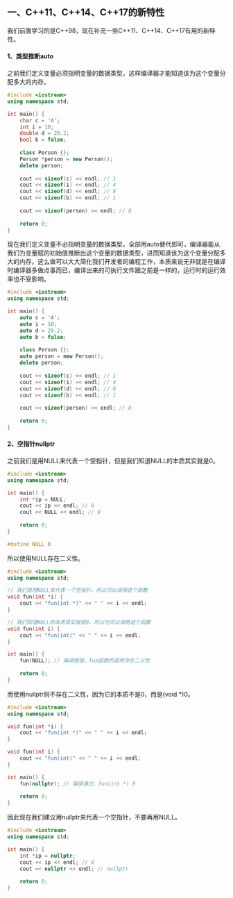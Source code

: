 ## 一、C++11、C++14、C++17的新特性

我们前面学习的是C++98，现在补充一些C++11、C++14、C++17有用的新特性。

#### 1、类型推断auto

之前我们定义变量必须指明变量的数据类型，这样编译器才能知道该为这个变量分配多大的内存。

```c++
#include <iostream>
using namespace std;

int main() {
    char c = 'A';
    int i = 10;
    double d = 20.2;
    bool b = false;
    
    class Person {};
    Person *person = new Person();
    delete person;
    
    cout << sizeof(c) << endl; // 1
    cout << sizeof(i) << endl; // 4
    cout << sizeof(d) << endl; // 8
    cout << sizeof(b) << endl; // 1
    
    cout << sizeof(person) << endl; // 8
    
    return 0;
}
```

现在我们定义变量不必指明变量的数据类型，全部用auto替代即可，编译器能从我们为变量赋的初始值推断出这个变量的数据类型，进而知道该为这个变量分配多大的内存。这么做可以大大简化我们开发者的编程工作，本质来说无非就是在编译时编译器多做点事而已，编译出来的可执行文件跟之前是一样的，运行时的运行效率也不受影响。

```c++
#include <iostream>
using namespace std;

int main() {
    auto c = 'A';
    auto i = 10;
    auto d = 20.2;
    auto b = false;
    
    class Person {};
    auto person = new Person();
    delete person;
    
    cout << sizeof(c) << endl; // 1
    cout << sizeof(i) << endl; // 4
    cout << sizeof(d) << endl; // 8
    cout << sizeof(b) << endl; // 1
    
    cout << sizeof(person) << endl; // 8
    
    return 0;
}
```

#### 2、空指针nullptr

之前我们是用NULL来代表一个空指针，但是我们知道NULL的本质其实就是0。

```c++
#include <iostream>
using namespace std;

int main() {
    int *ip = NULL;
    cout << ip << endl; // 0
    cout << NULL << endl; // 0
        
    return 0;
}
```

```c++
#define NULL 0
```

所以使用NULL存在二义性。

```c++
#include <iostream>
using namespace std;

// 我们是用NULL来代表一个空指针，所以可以调用这个函数
void fun(int *i) {
    cout << "fun(int *)" << " " << i << endl;
}

// 我们知道NULL的本质其实就是0，所以也可以调用这个函数
void fun(int i) {
    cout << "fun(int)" << " " << i << endl;
}

int main() {
    fun(NULL); // 编译报错，fun函数的调用存在二义性
    
    return 0;
}
```

而使用nullptr则不存在二义性，因为它的本质不是0，而是(void \*)0。

```c++
#include <iostream>
using namespace std;

void fun(int *i) {
    cout << "fun(int *)" << " " << i << endl;
}

void fun(int i) {
    cout << "fun(int)" << " " << i << endl;
}

int main() {
    fun(nullptr); // 编译通过，fun(int *) 0
    
    return 0;
}
```

因此现在我们建议用nullptr来代表一个空指针，不要再用NULL。

```c++
#include <iostream>
using namespace std;

int main() {
    int *ip = nullptr;
    cout << ip << endl; // 0
    cout << nullptr << endl; // nullptr
        
    return 0;
}
```
